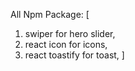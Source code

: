 All Npm Package: [
  1. swiper for hero slider,
  2. react icon for icons,
  3. react toastify for toast,
]